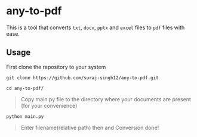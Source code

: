 # any-to-pdf
This is a tool that converts `txt`, `docx`, `pptx` and `excel` files to `pdf` files with ease.

## Usage

First clone the repository to your system
```
git clone https://github.com/suraj-singh12/any-to-pdf.git
```
```
cd any-to-pdf/
```
>Copy main.py file to the directory where your documents are present (for your convenience)

```
python main.py
```
>Enter filename(relative path) then and Conversion done!